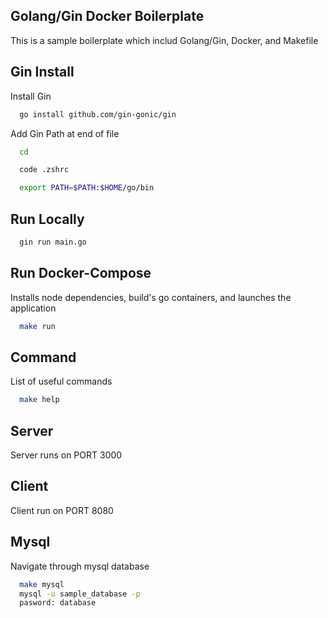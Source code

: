 ## Golang/Gin Docker Boilerplate

This is a sample boilerplate which includ Golang/Gin, Docker, and Makefile

## Gin Install

Install Gin

```bash
  go install github.com/gin-gonic/gin
```

Add Gin Path at end of file

```bash
  cd

  code .zshrc

  export PATH=$PATH:$HOME/go/bin
```

## Run Locally

```bash
  gin run main.go
```

## Run Docker-Compose

Installs node dependencies, build's go containers, and launches the application

```bash
  make run
```

## Command

List of useful commands

```bash
  make help
```

## Server

Server runs on PORT 3000

## Client

Client run on PORT 8080

## Mysql

Navigate through mysql database

``` bash
  make mysql
  mysql -u sample_database -p
  pasword: database
```
